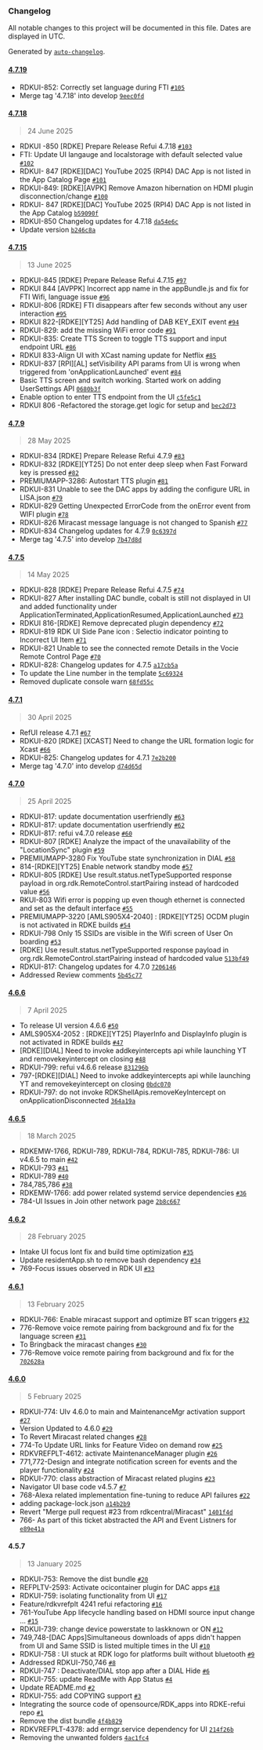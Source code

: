 ### Changelog

All notable changes to this project will be documented in this file. Dates are displayed in UTC.

Generated by [`auto-changelog`](https://github.com/CookPete/auto-changelog).

#### [4.7.19](https://github.com/rdkcentral/rdke-refui/compare/4.7.18...4.7.19)

- RDKUI-852: Correctly set language during FTI [`#105`](https://github.com/rdkcentral/rdke-refui/pull/105)
- Merge tag '4.7.18' into develop [`9eec0fd`](https://github.com/rdkcentral/rdke-refui/commit/9eec0fdb9bf6ddeabc9034bc6b99050b0dd9e704)

#### [4.7.18](https://github.com/rdkcentral/rdke-refui/compare/4.7.15...4.7.18)

> 24 June 2025

- RDKUI -850 [RDKE] Prepare Release Refui 4.7.18 [`#103`](https://github.com/rdkcentral/rdke-refui/pull/103)
- FTI: Update UI langauge and localstorage with default selected value [`#102`](https://github.com/rdkcentral/rdke-refui/pull/102)
- RDKUI- 847 [RDKE][DAC] YouTube 2025 (RPI4) DAC App is not listed in the App Catalog Page [`#101`](https://github.com/rdkcentral/rdke-refui/pull/101)
- RDKUI-849: [RDKE][AVPK] Remove Amazon hibernation on HDMI plugin disconnection/change [`#100`](https://github.com/rdkcentral/rdke-refui/pull/100)
- RDKUI- 847 [RDKE][DAC] YouTube 2025 (RPI4) DAC App is not listed in the App Catalog [`b59090f`](https://github.com/rdkcentral/rdke-refui/commit/b59090f6f5e1697635cfdde81251184933c1b08b)
- RDKUI-850 Changelog updates for 4.7.18 [`da54e6c`](https://github.com/rdkcentral/rdke-refui/commit/da54e6c0532022ab347a07275dbd845e0a1c9faf)
- Update version [`b246c8a`](https://github.com/rdkcentral/rdke-refui/commit/b246c8a7242c780b229db57b46ff7f6d1ab4eceb)

#### [4.7.15](https://github.com/rdkcentral/rdke-refui/compare/4.7.9...4.7.15)

> 13 June 2025

- RDKUI-845 [RDKE] Prepare Release Refui 4.7.15 [`#97`](https://github.com/rdkcentral/rdke-refui/pull/97)
- RDKUI 844 [AVPPK] Incorrect app name in the appBundle.js and fix for FTI Wifi, language issue [`#96`](https://github.com/rdkcentral/rdke-refui/pull/96)
- RDKUI-806 [RDKE] FTI disappears after few seconds without any user interaction [`#95`](https://github.com/rdkcentral/rdke-refui/pull/95)
- RDKUI 822-[RDKE][YT25] Add handling of DAB KEY_EXIT event [`#94`](https://github.com/rdkcentral/rdke-refui/pull/94)
- RDKUI-829: add the missing WiFi error code [`#91`](https://github.com/rdkcentral/rdke-refui/pull/91)
- RDKUI-835: Create TTS Screen to toggle TTS support and input endpoint URL [`#86`](https://github.com/rdkcentral/rdke-refui/pull/86)
- RDKUI 833-Align UI with XCast naming update for Netflix [`#85`](https://github.com/rdkcentral/rdke-refui/pull/85)
- RDKUI-837 [RPI][AL] setVisibility API params from UI is wrong when triggered from 'onApplicationLaunched' event [`#84`](https://github.com/rdkcentral/rdke-refui/pull/84)
- Basic TTS screen and switch working. Started work on adding UserSettings API [`0680b3f`](https://github.com/rdkcentral/rdke-refui/commit/0680b3fb596fde3bb948f23a3805862427f238a9)
- Enable option to enter TTS endpoint from the UI [`c5fe5c1`](https://github.com/rdkcentral/rdke-refui/commit/c5fe5c1995a5adbbc744629ddeeee96c21d49e1a)
- RDKUI 806 -Refactored the storage.get logic for setup and [`bec2d73`](https://github.com/rdkcentral/rdke-refui/commit/bec2d731aaff3c2757ce107472a08cce605e023b)

#### [4.7.9](https://github.com/rdkcentral/rdke-refui/compare/4.7.5...4.7.9)

> 28 May 2025

- RDKUI-834 [RDKE] Prepare Release Refui 4.7.9 [`#83`](https://github.com/rdkcentral/rdke-refui/pull/83)
- RDKUI-832 [RDKE][YT25] Do not enter deep sleep when Fast Forward key is pressed [`#82`](https://github.com/rdkcentral/rdke-refui/pull/82)
- PREMIUMAPP-3286: Autostart TTS plugin [`#81`](https://github.com/rdkcentral/rdke-refui/pull/81)
- RDKUI-831 Unable to see the DAC apps by adding the configure URL in LISA.json [`#79`](https://github.com/rdkcentral/rdke-refui/pull/79)
- RDKUI-829 Getting Unexpected ErrorCode from the onError event from WIFI plugin [`#78`](https://github.com/rdkcentral/rdke-refui/pull/78)
- RDKUI-826 Miracast message language is not changed to Spanish [`#77`](https://github.com/rdkcentral/rdke-refui/pull/77)
- RDKUI-834 Changelog updates for 4.7.9 [`0c6397d`](https://github.com/rdkcentral/rdke-refui/commit/0c6397dd1b72a9b99076ab376008838d801937b1)
- Merge tag '4.7.5' into develop [`7b47d8d`](https://github.com/rdkcentral/rdke-refui/commit/7b47d8dd4f90e719909f456a70bf51cde3e9b9a8)

#### [4.7.5](https://github.com/rdkcentral/rdke-refui/compare/4.7.1...4.7.5)

> 14 May 2025

- RDKUI-828 [RDKE] Prepare Release Refui 4.7.5 [`#74`](https://github.com/rdkcentral/rdke-refui/pull/74)
- RDKUI-827 After installing DAC bundle, cobalt is still not displayed in UI and added functionality under ApplicationTerminated,ApplicationResumed,ApplicationLaunched [`#73`](https://github.com/rdkcentral/rdke-refui/pull/73)
- RDKUI 816-[RDKE] Remove deprecated plugin dependency [`#72`](https://github.com/rdkcentral/rdke-refui/pull/72)
- RDKUI-819 RDK UI Side Pane icon : Selectio indicator pointing to Incorrect UI Item [`#71`](https://github.com/rdkcentral/rdke-refui/pull/71)
- RDKUI-821 Unable to see the connected remote Details in the Vocie Remote Control Page [`#70`](https://github.com/rdkcentral/rdke-refui/pull/70)
- RDKUI-828: Changelog updates for 4.7.5 [`a17cb5a`](https://github.com/rdkcentral/rdke-refui/commit/a17cb5acad7be3b907f518bdd611826b48b87a83)
- To update the Line number in the template [`5c69324`](https://github.com/rdkcentral/rdke-refui/commit/5c693240b79f3b0d32b021d7be26ee03188b8635)
- Removed duplicate console warn [`68fd55c`](https://github.com/rdkcentral/rdke-refui/commit/68fd55cfbe0615fba3a24e83870961d549f1a66f)

#### [4.7.1](https://github.com/rdkcentral/rdke-refui/compare/4.7.0...4.7.1)

> 30 April 2025

- RefUI release 4.7.1 [`#67`](https://github.com/rdkcentral/rdke-refui/pull/67)
- RDKUI-820 [RDKE] [XCAST] Need to change the URL formation logic for Xcast [`#66`](https://github.com/rdkcentral/rdke-refui/pull/66)
- RDKUI-825: Changelog updates for 4.7.1 [`7e2b200`](https://github.com/rdkcentral/rdke-refui/commit/7e2b200a489ee3a7d8ad186a152d2322aafcb129)
- Merge tag '4.7.0' into develop [`d74d65d`](https://github.com/rdkcentral/rdke-refui/commit/d74d65de8f82c8e320100c07c5334766a8d720f4)

#### [4.7.0](https://github.com/rdkcentral/rdke-refui/compare/4.6.6...4.7.0)

> 25 April 2025

- RDKUI-817: update documentation userfriendly [`#63`](https://github.com/rdkcentral/rdke-refui/pull/63)
- RDKUI-817: update documentation userfriendly [`#62`](https://github.com/rdkcentral/rdke-refui/pull/62)
- RDKUI-817: refui v4.7.0 release [`#60`](https://github.com/rdkcentral/rdke-refui/pull/60)
- RDKUI-807 [RDKE] Analyze the impact of the unavailability of the "LocationSync" plugin [`#59`](https://github.com/rdkcentral/rdke-refui/pull/59)
- PREMIUMAPP-3280 Fix YouTube state synchronization in DIAL [`#58`](https://github.com/rdkcentral/rdke-refui/pull/58)
- 814-[RDKE][YT25] Enable network standby mode [`#57`](https://github.com/rdkcentral/rdke-refui/pull/57)
- RDKUI-805 [RDKE] Use result.status.netTypeSupported response payload in org.rdk.RemoteControl.startPairing instead of hardcoded value [`#56`](https://github.com/rdkcentral/rdke-refui/pull/56)
- RKUI-803 Wifi error is popping up even though ethernet is connected and set as the default interface [`#55`](https://github.com/rdkcentral/rdke-refui/pull/55)
- PREMIUMAPP-3220 [AMLS905X4-2040] : [RDKE][YT25] OCDM plugin is not activated in RDKE builds [`#54`](https://github.com/rdkcentral/rdke-refui/pull/54)
- RDKUI-798 Only 15 SSIDs are visible in the Wifi screen of User On boarding [`#53`](https://github.com/rdkcentral/rdke-refui/pull/53)
- [RDKE] Use result.status.netTypeSupported response payload in org.rdk.RemoteControl.startPairing instead of hardcoded value [`513bf49`](https://github.com/rdkcentral/rdke-refui/commit/513bf493841602da374a1e11cfcf9d503f737d54)
- RDKUI-817: Changelog updates for 4.7.0 [`7206146`](https://github.com/rdkcentral/rdke-refui/commit/720614690f09b2734b83fe28a9249f4d607108b5)
- Addressed Review comments [`5b45c77`](https://github.com/rdkcentral/rdke-refui/commit/5b45c77e6bbc0d10d898925ec8c3fc3e42e2a85b)

#### [4.6.6](https://github.com/rdkcentral/rdke-refui/compare/4.6.5...4.6.6)

> 7 April 2025

- To release UI version 4.6.6 [`#50`](https://github.com/rdkcentral/rdke-refui/pull/50)
- AMLS905X4-2052 : [RDKE][YT25] PlayerInfo and DisplayInfo plugin is not activated in RDKE builds [`#47`](https://github.com/rdkcentral/rdke-refui/pull/47)
- [RDKE][DIAL] Need to invoke addkeyintercepts api while launching YT and removekeyintercept on closing [`#48`](https://github.com/rdkcentral/rdke-refui/pull/48)
- RDKUI-799: refui v4.6.6 release [`831296b`](https://github.com/rdkcentral/rdke-refui/commit/831296bb46b2fed4dda722dd26ef6e80936533d5)
- 797-[RDKE][DIAL] Need to invoke addkeyintercepts api while launching YT and removekeyintercept on closing [`0bdc070`](https://github.com/rdkcentral/rdke-refui/commit/0bdc070e27ecdda0f94a942e6a98ccc66841fc76)
- RDKUI-797: do not invoke RDKShellApis.removeKeyIntercept on onApplicationDisconnected [`364a19a`](https://github.com/rdkcentral/rdke-refui/commit/364a19a065fe6ef964f0593f4b2bd6a1636cb008)

#### [4.6.5](https://github.com/rdkcentral/rdke-refui/compare/4.6.2...4.6.5)

> 18 March 2025

- RDKEMW-1766, RDKUI-789, RDKUI-784, RDKUI-785, RDKUI-786: UI v4.6.5 to main [`#42`](https://github.com/rdkcentral/rdke-refui/pull/42)
- RDKUI-793 [`#41`](https://github.com/rdkcentral/rdke-refui/pull/41)
- RDKUI-789 [`#40`](https://github.com/rdkcentral/rdke-refui/pull/40)
- 784,785,786 [`#38`](https://github.com/rdkcentral/rdke-refui/pull/38)
- RDKEMW-1766: add power related systemd service dependencies [`#36`](https://github.com/rdkcentral/rdke-refui/pull/36)
- 784-UI Issues in Join other network page [`2b8c667`](https://github.com/rdkcentral/rdke-refui/commit/2b8c6675f5f96dc2b3469de955529f947f5082f5)

#### [4.6.2](https://github.com/rdkcentral/rdke-refui/compare/4.6.1...4.6.2)

> 28 February 2025

- Intake UI focus lont fix and build time optimization [`#35`](https://github.com/rdkcentral/rdke-refui/pull/35)
- Update residentApp.sh to remove bash dependency [`#34`](https://github.com/rdkcentral/rdke-refui/pull/34)
- 769-Focus issues observed in RDK UI [`#33`](https://github.com/rdkcentral/rdke-refui/pull/33)

#### [4.6.1](https://github.com/rdkcentral/rdke-refui/compare/4.6.0...4.6.1)

> 13 February 2025

- RDKUI-766: Enable miracast support and optimize BT scan triggers [`#32`](https://github.com/rdkcentral/rdke-refui/pull/32)
- 776-Remove voice remote pairing from background and fix for the language screen [`#31`](https://github.com/rdkcentral/rdke-refui/pull/31)
- To Bringback the miracast changes [`#30`](https://github.com/rdkcentral/rdke-refui/pull/30)
- 776-Remove voice remote pairing from background and fix for the [`702628a`](https://github.com/rdkcentral/rdke-refui/commit/702628ae2e45134458773f49298e4972a2706892)

#### [4.6.0](https://github.com/rdkcentral/rdke-refui/compare/4.5.7...4.6.0)

> 5 February 2025

- RDKUI-774: UIv 4.6.0 to main and MaintenanceMgr activation support [`#27`](https://github.com/rdkcentral/rdke-refui/pull/27)
- Version Updated to 4.6.0 [`#29`](https://github.com/rdkcentral/rdke-refui/pull/29)
- To Revert Miracast related changes [`#28`](https://github.com/rdkcentral/rdke-refui/pull/28)
- 774-To Update URL links for Feature Video on demand row [`#25`](https://github.com/rdkcentral/rdke-refui/pull/25)
- RDKVREFPLT-4612: activate MaintenanceManager plugin [`#26`](https://github.com/rdkcentral/rdke-refui/pull/26)
- 771,772-Design and integrate notification screen for events and the player functionality [`#24`](https://github.com/rdkcentral/rdke-refui/pull/24)
- RDKUI-770: class abstraction of Miracast related plugins [`#23`](https://github.com/rdkcentral/rdke-refui/pull/23)
- Navigator UI base code v4.5.7 [`#7`](https://github.com/rdkcentral/rdke-refui/pull/7)
- 768-Alexa related implementation fine-tuning to reduce API failures [`#22`](https://github.com/rdkcentral/rdke-refui/pull/22)
- adding package-lock.json [`a14b2b9`](https://github.com/rdkcentral/rdke-refui/commit/a14b2b9cee850564ac2cfb1991eb80939a576c6c)
- Revert "Merge pull request #23 from rdkcentral/Miracast" [`1401f4d`](https://github.com/rdkcentral/rdke-refui/commit/1401f4dfd979a7169bb6a934574cfc3c6fa043c5)
- 766- As part of this ticket abstracted the API and Event Listners for [`e89e41a`](https://github.com/rdkcentral/rdke-refui/commit/e89e41a881e488f69beac1d761a8a21ab8feebb3)

#### 4.5.7

> 13 January 2025

- RDKUI-753: Remove the dist bundle [`#20`](https://github.com/rdkcentral/rdke-refui/pull/20)
- REFPLTV-2593: Activate ocicontainer plugin for DAC apps [`#18`](https://github.com/rdkcentral/rdke-refui/pull/18)
- RDKUI-759: isolating functionality from UI [`#17`](https://github.com/rdkcentral/rdke-refui/pull/17)
- Feature/rdkvrefplt 4241 refui refactoring [`#16`](https://github.com/rdkcentral/rdke-refui/pull/16)
- 761-YouTube App lifecycle handling based on HDMI source input change … [`#15`](https://github.com/rdkcentral/rdke-refui/pull/15)
- RDKUI-739: change device powerstate to laskknown or ON [`#12`](https://github.com/rdkcentral/rdke-refui/pull/12)
- 749,748-[DAC Apps]Simultaneous downloads of apps didn't happen from UI and Same SSID is listed multiple times in the UI [`#10`](https://github.com/rdkcentral/rdke-refui/pull/10)
- RDKUI-758 : UI stuck at RDK logo for platforms built without bluetooth [`#9`](https://github.com/rdkcentral/rdke-refui/pull/9)
- Addressed RDKUI-750,746 [`#8`](https://github.com/rdkcentral/rdke-refui/pull/8)
- RDKUI-747 : Deactivate/DIAL stop app  after a DIAL Hide [`#6`](https://github.com/rdkcentral/rdke-refui/pull/6)
- RDKUI-755: update ReadMe with App Status [`#4`](https://github.com/rdkcentral/rdke-refui/pull/4)
- Update README.md [`#2`](https://github.com/rdkcentral/rdke-refui/pull/2)
- RDKUI-755: add COPYING support [`#3`](https://github.com/rdkcentral/rdke-refui/pull/3)
- Integrating the source code of opensource/RDK_apps into RDKE-refui repo [`#1`](https://github.com/rdkcentral/rdke-refui/pull/1)
- Remove the dist bundle [`4f4b829`](https://github.com/rdkcentral/rdke-refui/commit/4f4b829052450b9cde89f028682c474f6d7607ae)
- RDKVREFPLT-4378: add ermgr.service dependency for UI [`214f26b`](https://github.com/rdkcentral/rdke-refui/commit/214f26ba7a9f42aa2ad8a9b85cc0ac97369348cb)
- Removing the unwanted folders [`4ac1fc4`](https://github.com/rdkcentral/rdke-refui/commit/4ac1fc4ce91acfde8e09062f7b02fb3891cfd501)
